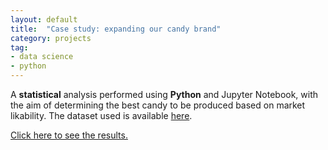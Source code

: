 ```yaml
---
layout: default
title:  "Case study: expanding our candy brand"
category: projects
tag:
- data science
- python
---
```

A **statistical** analysis performed using **Python** and Jupyter Notebook, with the aim of determining the best candy to be produced based on market likability. The dataset used is available [here](https://datahub.io/five-thirty-eight/candy-power-ranking).<br />

[Click here to see the results.](../assets/casestudycandy.pdf)
